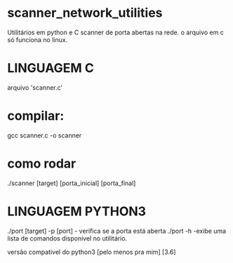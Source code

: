 # scanner_network_utilities
Utilitários em python e C scanner de porta abertas na rede.
o arquivo em c só funciona no linux.



# LINGUAGEM C
arquivo  'scanner.c'

# compilar:
gcc scanner.c -o scanner

# como rodar
./scanner [target] [porta_inicial]  [porta_final]


# LINGUAGEM PYTHON3 

./port [target] -p [port] - verifica se a porta está aberta
./port -h -exibe uma lista de comandos disponivel no utilitário.

versão compativel do python3 [pelo menos pra mim] [3.6]



